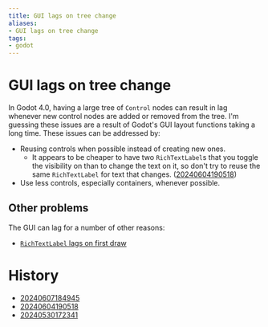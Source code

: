 ```yaml
---
title: GUI lags on tree change
aliases:
- GUI lags on tree change
tags:
- godot
---
```


# GUI lags on tree change

In Godot 4.0, having a large tree of `Control` nodes can result in lag whenever new control nodes are added or removed from the tree. I'm guessing these issues are a result of Godot's GUI layout functions taking a long time. These issues can be addressed by:

- Reusing controls when possible instead of creating new ones.
	- It appears to be cheaper to have two `RichTextLabel`s that you toggle the visibility on than to change the text on it, so don't try to reuse the same `RichTextLabel` for text that changes. ([20240604190518](../entries/20240604190518.md))
- Use less controls, especially containers, whenever possible.

## Other problems

The GUI can lag for a number of other reasons:
- [`RichTextLabel` lags on first draw](godot-rich-text-label-first-draw-lag.md)

# History

- [20240607184945](../entries/20240607184945.md)
- [20240604190518](../entries/20240604190518.md)
- [20240530172341](../entries/20240530172341.md)
